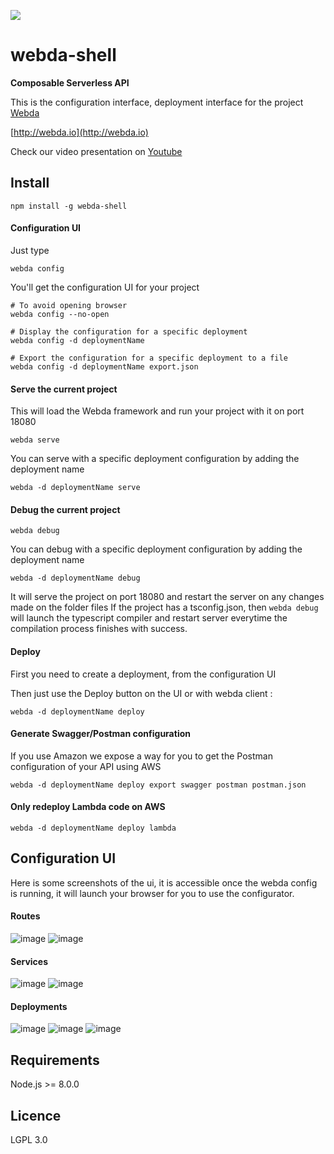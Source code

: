 ![](http://webda.io/images/touch/icon-128x128.png)

# webda-shell

**Composable Serverless API**

This is the configuration interface, deployment interface for the project [Webda](http://github.com/loopingz/webda.git)

[http://webda.io](http://webda.io)

Check our video presentation on [Youtube](https://www.youtube.com/playlist?list=PLfn1MAL4_e7ERdqj9rWlmEkK5gMkL4bKI)

## Install

```
npm install -g webda-shell
```

#### Configuration UI

Just type 

```
webda config
```

You'll get the configuration UI for your project

```
# To avoid opening browser
webda config --no-open

# Display the configuration for a specific deployment
webda config -d deploymentName

# Export the configuration for a specific deployment to a file
webda config -d deploymentName export.json
```


#### Serve the current project

This will load the Webda framework and run your project with it on port 18080


```
webda serve
```

You can serve with a specific deployment configuration by adding the deployment name

```
webda -d deploymentName serve
```

#### Debug the current project

```
webda debug
```

You can debug with a specific deployment configuration by adding the deployment name

```
webda -d deploymentName debug
```


It will serve the project on port 18080 and restart the server on any changes made on the folder files
If the project has a tsconfig.json, then `webda debug` will launch the typescript compiler and restart server everytime the compilation process finishes with success.


#### Deploy

First you need to create a deployment, from the configuration UI

Then just use the Deploy button on the UI or with webda client :

```
webda -d deploymentName deploy
```

#### Generate Swagger/Postman configuration 

If you use Amazon we expose a way for you to get the Postman configuration of your API using AWS

```
webda -d deploymentName deploy export swagger postman postman.json
```

#### Only redeploy Lambda code on AWS

```
webda -d deploymentName deploy lambda
```


## Configuration UI

Here is some screenshots of the ui, it is accessible once the webda config is running, it will launch your browser for you to use the configurator.

#### Routes

![image](http://webda.io/images/schemas/ui_route_create.png) ![image](http://webda.io/images/schemas/ui_route_config.png) 

#### Services

![image](http://webda.io/images/schemas/ui_service_create.png) ![image](http://webda.io/images/schemas/ui_service_config.png)

#### Deployments

![image](http://webda.io/images/schemas/ui_deployment_create.png) ![image](http://webda.io/images/schemas/ui_deployment_config.png) ![image](http://webda.io/images/schemas/ui_deployment_deploy.png)

## Requirements

Node.js >= 8.0.0

## Licence

LGPL 3.0

